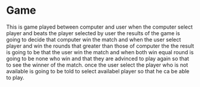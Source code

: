 # Game
This is game played between computer and user
when the computer select player and beats the player selected by user 
the results of the game is going to decide that computer win the match
and when the user select player and win the rounds that greater than those of computer 
the the result is going to be that the user win the match
and when both win equal round is going to be none who win and that
they are advinced to play again so that to see the winner of the match.
once the user select the player who is not available is going to be told to select availabel player
so that he ca be able to play.
